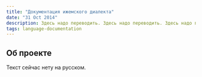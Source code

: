 ```yaml
---
title: "Документация ижемского диалекта"
date: "31 Oct 2014"
description: Здесь надо переводить. Здесь надо переводить. Здесь надо переводить. Здесь надо переводить. Здесь надо переводить. 
tags: language-documentation
---
```


## Об проекте

Текст сейчас нету на русском.